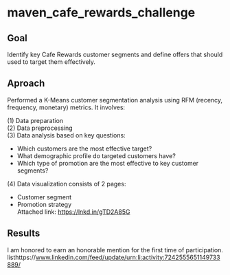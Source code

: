 # maven_cafe_rewards_challenge
## Goal
Identify key Cafe Rewards customer segments and define offers that should used to target them effectively.

## Aproach
Performed a K-Means customer segmentation analysis using RFM (recency, frequency, monetary) metrics. It involves:

(1) Data preparation  
(2) Data preprocessing  
(3) Data analysis based on key questions:  
+ Which customers are the most effective target?
+ What demographic profile do targeted customers have?
+ Which type of promotion are the most effective to key customer segments?
  
(4) Data visualization consists of 2 pages:  
+ Customer segment
+ Promotion strategy  
Attached link: https://lnkd.in/gTD2A85G

## Results
I am honored to earn an honorable mention for the first time of participation.
listhttps://www.linkedin.com/feed/update/urn:li:activity:7242555651149733889/
